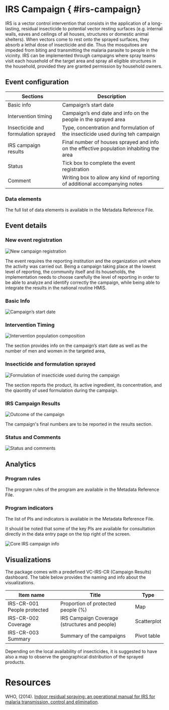 # IRS Campaign { #irs-campaign}

IRS is a vector control intervention that consists in the application of a long-lasting, residual insecticide to potential vector resting surfaces (e.g. internal walls, eaves and ceilings of all houses, structures or domestic animal shelters). When vectors come to rest onto the sprayed surfaces, they absorb a lethal dose of insecticide and die.  Thus the mosquitoes are impeded from biting and transmitting the malaria parasite to people in the vicinity.
IRS can be implemented through campaigns where spray teams visit each household of the target area and spray all eligible structures in the household, provided they are granted permission by household owners.

## Event configuration

| Sections                            | Description     |
|-------------------------------------|-------|
| Basic info                          | Campaign’s start date             |
| Intervention timing                 | Campaign’s end date and info on the people in the sprayed area    |
| Insecticide and formulation sprayed | Type, concentration and formulation of the insecticide used during teh campaign         |
| IRS campaign results                | Final number of houses sprayed and info on the effective population inhabiting the area |
| Status            | Tick box to complete the event registration      |
| Comment       | Writing box to allow any kind of reporting of additional accompanying notes       |

### Data elements

The full list of data elements is available in the Metadata Reference File.

## Event details

### New event registration

![New campaign registration](resources/images/VC_IRS_CAM_001.png)

The event requires the reporting institution and the organization unit where the activity was carried out. Being a campaign taking place at the lowest level of reporting, the community itself and its households, the implementation needs to choose carefully the level of reporting in order to be able to analyze and identify correctly the campaign, while being able to integrate the results in the national routine HMIS.

### Basic Info

![Campaign’s start date](resources/images/VC_IRS_CAM_002.png)

### Intervention Timing

![Intervention population composition](resources/images/VC_IRS_CAM_003.png)

The section provides info on the campaign’s start date as well as the number of men and women in the targeted area,

### Insecticide and formulation sprayed

![Formulation of insecticide used during the campaign](resources/images/VC_IRS_CAM_004.png)

The section reports the product, its active ingredient, its concentration, and the qiaontity of used formulation during the campaign.

### IRS Campaign Results

![Outcome of the campaign](resources/images/VC_IRS_CAM_005.png)

The campaign's final numbers are to be reported in the results section. 

### Status and Comments

![Status and comments](resources/images/VC_IRS_CAM_006.png)

## Analytics

### Program rules

The program rules of the program are available in the Metadata Reference File.

### Program indicators

The list of PIs and indicators is available in the Metadata Reference File.

It should be noted that some of the key PIs are available for consultation directly in the data entry page on the top right of the screen. 

![Core IRS campaign info](resources/images/VC_IRS_CAM_007.png)

## Visualizations

The package comes with a predefined VC-IRS-CR (Campaign Results) dashboard.
The table below provides the naming and info about the visualizations.

| Item name                   | Title                                         | Type        |
|-----------------------------|-----------------------------------------------|-------------|
| IRS-CR-001 People protected | Proportion of protected people (%)            | Map         |
| IRS-CR-002 Coverage         | IRS Campaign Coverage (structures and people) | Scatterplot |
| IRS-CR-003 Summary          | Summary of the campaigns                      | Pivot table |

Depending on the local availability of insecticides, it is suggested to have also a map to observe the geographical distribution of the sprayed products.

# Resources

WHO, (2014). [Indoor residual spraying: an operational manual for IRS for malaria transmission, control and elimination](https://www.who.int/publications/i/item/9789241508940).
